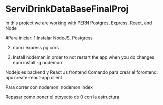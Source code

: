 # ServiDrinkDataBaseFinalProj

In this project we are working with PERN
Postgres, Express, React, and Node

#Para iniciar:
1.Instalar NodeJS, Postgress

2. npm i express pg cors

3. Install nodeman in order to not restart the app when you do changes
npm install -g nodemon

Nodejs es backend y React Js frontend
Comando para crear el forontend:
npx create-react-app client


Para correr con nodemon:
nodemon index


Repasar como poner el ptoyecto de 0 con la estructura